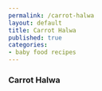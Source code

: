 ```yaml
---
permalink: /carrot-halwa
layout: default
title: Carrot Halwa
published: true
categories:
- baby food recipes
---
```

<div class="page group">
<h3>Carrot Halwa</h3>
</div>
